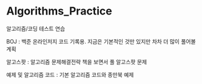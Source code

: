 # Algorithms_Practice
알고리즘/코딩 테스트 연습

BOJ : 백준 온라인저지 코드 기록용. 지금은 기본적인 것만 있지만 차차 더 많이 풀어볼 계획

알고스팟 : 알고리즘 문제해결전략 책을 보면서 풀 알고스팟 문제 

예제 및 알고리즘 코드 : 기본 알고리즘 코드와 종만북 예제
